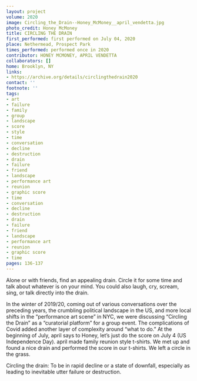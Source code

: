 ```yaml
---
layout: project
volume: 2020
image: Circling_the_Drain--Honey_McMoney__april_vendetta.jpg
photo_credit: Honey McMoney
title: CIRCLING THE DRAIN
first_performed: first performed on July 04, 2020
place: Nethermead, Prospect Park
times_performed: performed once in 2020
contributor: HONEY MCMONEY, APRIL VENDETTA
collaborators: []
home: Brooklyn, NY
links:
- https://archive.org/details/circlingthedrain2020
contact: ''
footnote: ''
tags:
- art
- failure
- family
- group
- landscape
- score
- style
- time
- conversation
- decline
- destruction
- drain
- failure
- friend
- landscape
- performance art
- reunion
- graphic score
- time
- conversation
- decline
- destruction
- drain
- failure
- friend
- landscape
- performance art
- reunion
- graphic score
- time
pages: 136-137
---
```


Alone or with friends, find an appealing drain. Circle it for some time and talk about whatever is on your mind. You could also laugh, cry, scream, sing, or talk directly into the drain.

In the winter of 2019/20, coming out of various conversations over the preceding years, the crumbling political landscape in the US, and more local shifts in the “performance art scene” in NYC, we were discussing “Circling the Drain” as a “curatorial platform” for a group event. The complications of Covid added another layer of complexity around “what to do.” At the beginning of July, april says to Honey, let’s just do the score on July 4 (US Independence Day). april made family reunion style t-shirts. We met up and found a nice drain and performed the score in our t-shirts. We left a circle in the grass.

Circling the drain: To be in rapid decline or a state of downfall, especially as leading to inevitable utter failure or destruction.